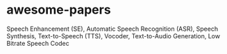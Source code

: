 # awesome-papers
Speech Enhancement (SE), Automatic Speech Recognition (ASR), Speech Synthesis, Text-to-Speech (TTS), Vocoder, Text-to-Audio Generation, Low Bitrate Speech Codec
